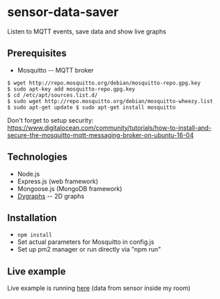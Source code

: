 # sensor-data-saver
Listen to MQTT events, save data and show live graphs

## Prerequisites
* Mosquitto -- MQTT broker
~~~
$ wget http://repo.mosquitto.org/debian/mosquitto-repo.gpg.key 
$ sudo apt-key add mosquitto-repo.gpg.key 
$ cd /etc/apt/sources.list.d/ 
$ sudo wget http://repo.mosquitto.org/debian/mosquitto-wheezy.list 
$ sudo apt-get update $ sudo apt-get install mosquitto
~~~
Don't forget to setup security: https://www.digitalocean.com/community/tutorials/how-to-install-and-secure-the-mosquitto-mqtt-messaging-broker-on-ubuntu-16-04

## Technologies
* Node.js
* Express.js (web framework)
* Mongoose.js (MongoDB framework)
* [Dygraphs](http://dygraphs.com/) -- 2D graphs

## Installation
* `npm install`
* Set actual parameters for Mosquitto in config.js
* Set up pm2 manager or run directly via "npm run"

## Live example
Live example is running [here](http://sensor.dweiner.ru/) (data from sensor inside my room)
